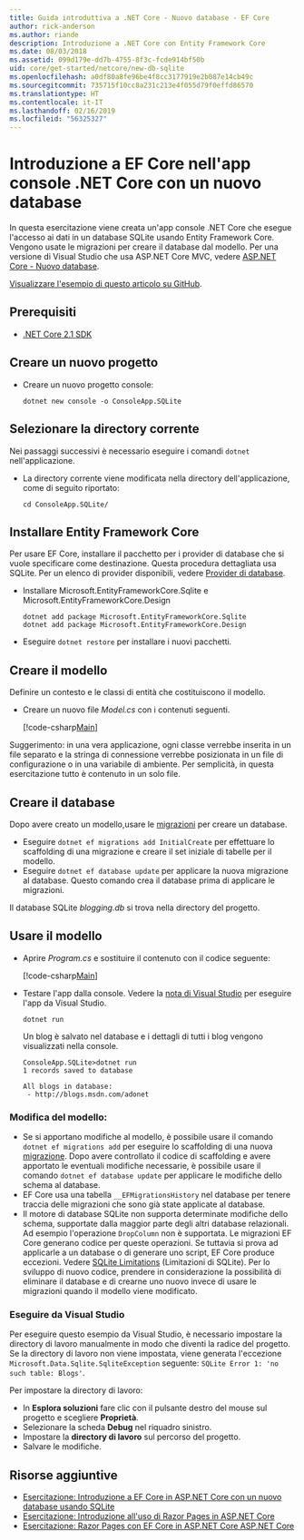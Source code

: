 ```yaml
---
title: Guida introduttiva a .NET Core - Nuovo database - EF Core
author: rick-anderson
ms.author: riande
description: Introduzione a .NET Core con Entity Framework Core
ms.date: 08/03/2018
ms.assetid: 099d179e-dd7b-4755-8f3c-fcde914bf50b
uid: core/get-started/netcore/new-db-sqlite
ms.openlocfilehash: a0df80a8fe96be4f8cc3177919e2b087e14cb49c
ms.sourcegitcommit: 735715f10cc8a231c213e4f055d79f0effd86570
ms.translationtype: HT
ms.contentlocale: it-IT
ms.lasthandoff: 02/16/2019
ms.locfileid: "56325327"
---
```

# <a name="getting-started-with-ef-core-on-net-core-console-app-with-a-new-database"></a>Introduzione a EF Core nell'app console .NET Core con un nuovo database

In questa esercitazione viene creata un'app console .NET Core che esegue l'accesso ai dati in un database SQLite usando Entity Framework Core. Vengono usate le migrazioni per creare il database dal modello. Per una versione di Visual Studio che usa ASP.NET Core MVC, vedere [ASP.NET Core - Nuovo database](xref:core/get-started/aspnetcore/new-db).

[Visualizzare l'esempio di questo articolo su GitHub](https://github.com/aspnet/EntityFramework.Docs/tree/master/samples/core/GetStarted/NetCore/ConsoleApp.SQLite).

## <a name="prerequisites"></a>Prerequisiti

* [.NET Core 2.1 SDK](https://www.microsoft.com/net/core)

## <a name="create-a-new-project"></a>Creare un nuovo progetto

* Creare un nuovo progetto console:

  ``` Console
  dotnet new console -o ConsoleApp.SQLite
  ```
## <a name="change-the-current-directory"></a>Selezionare la directory corrente

Nei passaggi successivi è necessario eseguire i comandi `dotnet` nell'applicazione.

* La directory corrente viene modificata nella directory dell'applicazione, come di seguito riportato:

  ``` Console
  cd ConsoleApp.SQLite/
  ```
## <a name="install-entity-framework-core"></a>Installare Entity Framework Core

Per usare EF Core, installare il pacchetto per i provider di database che si vuole specificare come destinazione. Questa procedura dettagliata usa SQLite. Per un elenco di provider disponibili, vedere [Provider di database](../../providers/index.md).

* Installare Microsoft.EntityFrameworkCore.Sqlite e Microsoft.EntityFrameworkCore.Design

  ```Console
  dotnet add package Microsoft.EntityFrameworkCore.Sqlite
  dotnet add package Microsoft.EntityFrameworkCore.Design
  ```

* Eseguire `dotnet restore` per installare i nuovi pacchetti.

## <a name="create-the-model"></a>Creare il modello

Definire un contesto e le classi di entità che costituiscono il modello.

* Creare un nuovo file *Model.cs* con i contenuti seguenti.

  [!code-csharp[Main](../../../../samples/core/GetStarted/NetCore/ConsoleApp.SQLite/Model.cs)]

Suggerimento: in una vera applicazione, ogni classe verrebbe inserita in un file separato e la stringa di connessione verrebbe posizionata in un file di configurazione o in una variabile di ambiente. Per semplicità, in questa esercitazione tutto è contenuto in un solo file.

## <a name="create-the-database"></a>Creare il database

Dopo avere creato un modello,usare le [migrazioni](xref:core/managing-schemas/migrations/index) per creare un database.

* Eseguire `dotnet ef migrations add InitialCreate` per effettuare lo scaffolding di una migrazione e creare il set iniziale di tabelle per il modello.
* Eseguire `dotnet ef database update` per applicare la nuova migrazione al database. Questo comando crea il database prima di applicare le migrazioni.

Il database SQLite *blogging.db* si trova nella directory del progetto.

## <a name="use-the-model"></a>Usare il modello

* Aprire *Program.cs* e sostituire il contenuto con il codice seguente:

  [!code-csharp[Main](../../../../samples/core/GetStarted/NetCore/ConsoleApp.SQLite/Program.cs)]

* Testare l'app dalla console. Vedere la [nota di Visual Studio](#vs) per eseguire l'app da Visual Studio.

  `dotnet run`

  Un blog è salvato nel database e i dettagli di tutti i blog vengono visualizzati nella console.

  ```Console
  ConsoleApp.SQLite>dotnet run
  1 records saved to database

  All blogs in database:
   - http://blogs.msdn.com/adonet
  ```

### <a name="changing-the-model"></a>Modifica del modello:

- Se si apportano modifiche al modello, è possibile usare il comando `dotnet ef migrations add` per eseguire lo scaffolding di una nuova [migrazione](xref:core/managing-schemas/migrations/index). Dopo avere controllato il codice di scaffolding e avere apportato le eventuali modifiche necessarie, è possibile usare il comando `dotnet ef database update` per applicare le modifiche dello schema al database.
- EF Core usa una tabella `__EFMigrationsHistory` nel database per tenere traccia delle migrazioni che sono già state applicate al database.
- Il motore di database SQLite non supporta determinate modifiche dello schema, supportate dalla maggior parte degli altri database relazionali. Ad esempio l'operazione `DropColumn` non è supportata. Le migrazioni EF Core generano codice per queste operazioni. Se tuttavia si prova ad applicarle a un database o di generare uno script, EF Core produce eccezioni. Vedere [SQLite Limitations](../../providers/sqlite/limitations.md) (Limitazioni di SQLite). Per lo sviluppo di nuovo codice, prendere in considerazione la possibilità di eliminare il database e di crearne uno nuovo invece di usare le migrazioni quando il modello viene modificato.

<a name="vs"></a>
### <a name="run-from-visual-studio"></a>Eseguire da Visual Studio

Per eseguire questo esempio da Visual Studio, è necessario impostare la directory di lavoro manualmente in modo che diventi la radice del progetto. Se la directory di lavoro non viene impostata, viene generata l'eccezione `Microsoft.Data.Sqlite.SqliteException` seguente: `SQLite Error 1: 'no such table: Blogs'`.

Per impostare la directory di lavoro:

* In **Esplora soluzioni** fare clic con il pulsante destro del mouse sul progetto e scegliere **Proprietà**.
* Selezionare la scheda **Debug** nel riquadro sinistro.
* Impostare la **directory di lavoro** sul percorso del progetto.
* Salvare le modifiche.

## <a name="additional-resources"></a>Risorse aggiuntive

* [Esercitazione: Introduzione a EF Core in ASP.NET Core con un nuovo database usando SQLite](xref:core/get-started/aspnetcore/new-db)
* [Esercitazione: Introduzione all'uso di Razor Pages in ASP.NET Core](https://docs.microsoft.com/aspnet/core/tutorials/razor-pages/razor-pages-start)
* [Esercitazione: Razor Pages con EF Core in ASP.NET Core ASP.NET Core](https://docs.microsoft.com/aspnet/core/data/ef-rp/intro)
